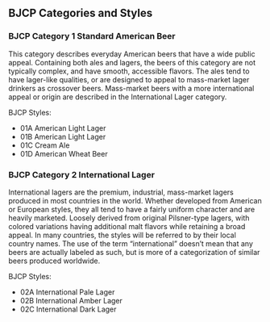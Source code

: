 ## BJCP Categories and Styles

### BJCP Category 1 Standard American Beer

This category describes everyday American beers that have a wide public appeal. Containing both ales and lagers, the beers of this
category are not typically complex, and have smooth, accessible flavors. The ales tend to have lager-like qualities, or are designed to
appeal to mass-market lager drinkers as crossover beers. Mass-market beers with a more international appeal or origin are
described in the International Lager category.

BJCP Styles:
- 01A American Light Lager
- 01B American Light Lager
- 01C Cream Ale
- 01D American Wheat Beer

### BJCP Category 2 International Lager

International lagers are the premium, industrial, mass-market lagers produced in most countries in the world. Whether developed
from American or European styles, they all tend to have a fairly uniform character and are heavily marketed. Loosely derived from
original Pilsner-type lagers, with colored variations having additional malt flavors while retaining a broad appeal. In many
countries, the styles will be referred to by their local country names. The use of the term “international” doesn’t mean that any beers
are actually labeled as such, but is more of a categorization of similar beers produced worldwide.

BJCP Styles:
- 02A International Pale Lager
- 02B International Amber Lager
- 02C International Dark Lager
